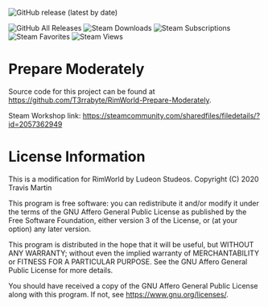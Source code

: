 ![GitHub release (latest by date)](https://img.shields.io/github/v/release/T3rrabyte/RimWorld-Prepare-Moderately?label=Version)

![GitHub All Releases](https://img.shields.io/github/downloads/T3rrabyte/RimWorld-Prepare-Moderately/total?label=GitHub%20downloads)
![Steam Downloads](https://img.shields.io/steam/downloads/2057362949?label=Steam%20downloads)
![Steam Subscriptions](https://img.shields.io/steam/subscriptions/2057362949?label=Subscriptions)
![Steam Favorites](https://img.shields.io/steam/favorites/2057362949?label=Favorites)
![Steam Views](https://img.shields.io/steam/views/2057362949?label=Views)

# Prepare Moderately
Source code for this project can be found at https://github.com/T3rrabyte/RimWorld-Prepare-Moderately.

Steam Workshop link: https://steamcommunity.com/sharedfiles/filedetails/?id=2057362949

# License Information
This is a modification for RimWorld by Ludeon Studeos.
Copyright (C) 2020 Travis Martin

This program is free software: you can redistribute it and/or modify
it under the terms of the GNU Affero General Public License as published
by the Free Software Foundation, either version 3 of the License, or
(at your option) any later version.

This program is distributed in the hope that it will be useful,
but WITHOUT ANY WARRANTY; without even the implied warranty of
MERCHANTABILITY or FITNESS FOR A PARTICULAR PURPOSE.  See the
GNU Affero General Public License for more details.

You should have received a copy of the GNU Affero General Public License
along with this program.  If not, see <https://www.gnu.org/licenses/>.

